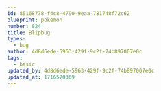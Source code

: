 ```yaml
---
id: 85168778-f4c8-4790-9eaa-781748f72c62
blueprint: pokemon
number: 824
title: Blipbug
types:
  - bug
author: 4d8d6ede-5963-429f-9c2f-74b897007e0c
tags:
  - basic
updated_by: 4d8d6ede-5963-429f-9c2f-74b897007e0c
updated_at: 1716570369
---
```

